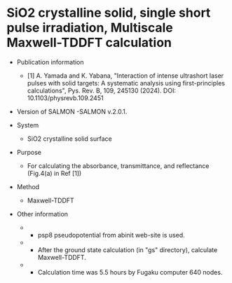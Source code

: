 # SiO2 crystalline solid, single short pulse irradiation, Multiscale Maxwell-TDDFT calculation

- Publication information
  - [1] A. Yamada and K. Yabana, "Interaction of intense ultrashort laser pulses with solid targets: A systematic analysis using first-principles calculations", Pys. Rev. B, 109, 245130 (2024). DOI: 10.1103/physrevb.109.2451

- Version of SALMON
  -SALMON v.2.0.1.

- System
  - SiO2 crystalline solid surface

- Purpose
  - For calculating the absorbance, transmittance, and reflectance (Fig.4(a) in Ref [1])

- Method
  - Maxwell-TDDFT 

- Other information
  - * psp8 pseudopotential from abinit web-site is used.
  - * After the ground state calculation (in "gs" directory), calculate Maxwell-TDDFT. 
  - * Calculation time was 5.5 hours by Fugaku computer 640 nodes.

